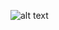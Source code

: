 ![alt text](https://github.com/clinton-f/react_fitness_directory_website/edit/master/banner.png?raw=true)
